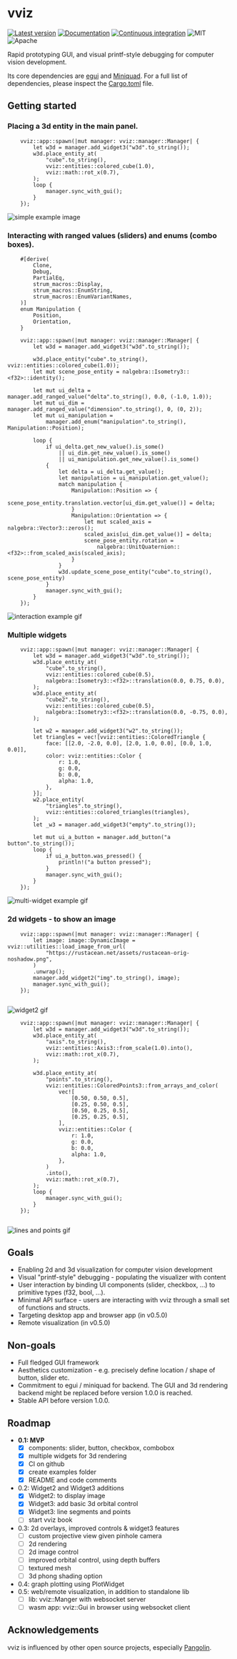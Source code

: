 # vviz
[![Latest version](https://img.shields.io/crates/v/vviz.svg)](https://crates.io/crates/vviz)
[![Documentation](https://docs.rs/vviz/badge.svg)](https://docs.rs/vviz)
[![Continuous integration](https://github.com/strasdat/vviz/actions/workflows/ci.yml/badge.svg)](https://github.com/strasdat/vviz/actions/workflows/ci.yml)
![MIT](https://img.shields.io/badge/license-MIT-blue.svg)
![Apache](https://img.shields.io/badge/license-Apache-blue.svg)

Rapid prototyping GUI, and visual printf-style debugging for computer vision development.

Its core dependencies are [egui](https://github.com/emilk/egui) and 
[Miniquad](https://github.com/not-fl3/miniquad). For a full list of dependencies, please inspect the
[Cargo.toml](Cargo.toml) file.


## Getting started

### Placing a 3d entity in the main panel.


```rust, no_run
    vviz::app::spawn(|mut manager: vviz::manager::Manager| {
        let w3d = manager.add_widget3("w3d".to_string());
        w3d.place_entity_at(
            "cube".to_string(),
            vviz::entities::colored_cube(1.0),
            vviz::math::rot_x(0.7),
        );
        loop {
            manager.sync_with_gui();
        }
    });
```

![simple example image](https://media.giphy.com/media/EcUl5vMa7prRt8gO6I/giphy.gif)

### Interacting with ranged values (sliders) and enums (combo boxes).


```rust, no_run
    #[derive(
        Clone,
        Debug,
        PartialEq,
        strum_macros::Display,
        strum_macros::EnumString,
        strum_macros::EnumVariantNames,
    )]
    enum Manipulation {
        Position,
        Orientation,
    }

    vviz::app::spawn(|mut manager: vviz::manager::Manager| {
        let w3d = manager.add_widget3("w3d".to_string());

        w3d.place_entity("cube".to_string(), vviz::entities::colored_cube(1.0));
        let mut scene_pose_entity = nalgebra::Isometry3::<f32>::identity();

        let mut ui_delta = manager.add_ranged_value("delta".to_string(), 0.0, (-1.0, 1.0));
        let mut ui_dim = manager.add_ranged_value("dimension".to_string(), 0, (0, 2));
        let mut ui_manipulation =
            manager.add_enum("manipulation".to_string(), Manipulation::Position);

        loop {
            if ui_delta.get_new_value().is_some()
                || ui_dim.get_new_value().is_some()
                || ui_manipulation.get_new_value().is_some()
            {
                let delta = ui_delta.get_value();
                let manipulation = ui_manipulation.get_value();
                match manipulation {
                    Manipulation::Position => {
                        scene_pose_entity.translation.vector[ui_dim.get_value()] = delta;
                    }
                    Manipulation::Orientation => {
                        let mut scaled_axis = nalgebra::Vector3::zeros();
                        scaled_axis[ui_dim.get_value()] = delta;
                        scene_pose_entity.rotation =
                            nalgebra::UnitQuaternion::<f32>::from_scaled_axis(scaled_axis);
                    }
                }
                w3d.update_scene_pose_entity("cube".to_string(), scene_pose_entity)
            }
            manager.sync_with_gui();
        }
    });
```

![interaction example gif](https://media.giphy.com/media/0tIFBhoJepwm8MmsV1/giphy.gif)


### Multiple widgets


```rust, no_run
    vviz::app::spawn(|mut manager: vviz::manager::Manager| {
        let w3d = manager.add_widget3("w3d".to_string());
        w3d.place_entity_at(
            "cube".to_string(),
            vviz::entities::colored_cube(0.5),
            nalgebra::Isometry3::<f32>::translation(0.0, 0.75, 0.0),
        );
        w3d.place_entity_at(
            "cube2".to_string(),
            vviz::entities::colored_cube(0.5),
            nalgebra::Isometry3::<f32>::translation(0.0, -0.75, 0.0),
        );

        let w2 = manager.add_widget3("w2".to_string());
        let triangles = vec![vviz::entities::ColoredTriangle {
            face: [[2.0, -2.0, 0.0], [2.0, 1.0, 0.0], [0.0, 1.0, 0.0]],
            color: vviz::entities::Color {
                r: 1.0,
                g: 0.0,
                b: 0.0,
                alpha: 1.0,
            },
        }];
        w2.place_entity(
            "triangles".to_string(),
            vviz::entities::colored_triangles(triangles),
        );
        let _w3 = manager.add_widget3("empty".to_string());

        let mut ui_a_button = manager.add_button("a button".to_string());
        loop {
            if ui_a_button.was_pressed() {
                println!("a button pressed");
            }
            manager.sync_with_gui();
        }
    });
```

![multi-widget example gif](https://media.giphy.com/media/DHM12WLKEmh1N7bUGT/giphy.gif)

### 2d widgets - to show an image

```rust, no_run
    vviz::app::spawn(|mut manager: vviz::manager::Manager| {
        let image: image::DynamicImage = vviz::utilities::load_image_from_url(
            "https://rustacean.net/assets/rustacean-orig-noshadow.png",
        )
        .unwrap();
        manager.add_widget2("img".to_string(), image);
        manager.sync_with_gui();
    });
    
```

![widget2 gif](https://media.giphy.com/media/MlPcFqkBh7zhVdlQT2/giphy.gif)

```rust, no_run
    vviz::app::spawn(|mut manager: vviz::manager::Manager| {
        let w3d = manager.add_widget3("w3d".to_string());
        w3d.place_entity_at(
            "axis".to_string(),
            vviz::entities::Axis3::from_scale(1.0).into(),
            vviz::math::rot_x(0.7),
        );

        w3d.place_entity_at(
            "points".to_string(),
            vviz::entities::ColoredPoints3::from_arrays_and_color(
                vec![
                    [0.50, 0.50, 0.5],
                    [0.25, 0.50, 0.5],
                    [0.50, 0.25, 0.5],
                    [0.25, 0.25, 0.5],
                ],
                vviz::entities::Color {
                    r: 1.0,
                    g: 0.0,
                    b: 0.0,
                    alpha: 1.0,
                },
            )
            .into(),
            vviz::math::rot_x(0.7),
        );
        loop {
            manager.sync_with_gui();
        }
    });
    
```

![lines and points gif](https://media.giphy.com/media/AtBtWE7U49UKVRlQcA/giphy.gif)

## Goals
 - Enabling 2d and 3d visualization for computer vision development
 - Visual "printf-style" debugging - populating the visualizer with content
 - User interaction by binding UI components (slider, checkbox, ...) to  primitive types (f32, bool, 
   ...). 
 - Minimal API surface - users are interacting with vviz through a small set of functions and 
   structs.
 - Targeting desktop app and browser app (in v0.5.0)
 - Remote visualization (in v0.5.0)

## Non-goals
 - Full fledged GUI framework
 - Aesthetics customization - e.g. precisely define location / shape of button, slider etc.
 - Commitment to egui / miniquad for backend. The GUI and 3d rendering backend might be replaced
   before version 1.0.0 is reached.
 - Stable API before version 1.0.0.
   

## Roadmap

 - **0.1: MVP**
   - [x] components: slider, button, checkbox, combobox
   - [x] multiple widgets for 3d rendering
   - [x] CI on github
   - [x] create examples folder
   - [x] README and code comments
 - 0.2: Widget2 and Widget3 additions
   - [x] Widget2: to display image
   - [x] Widget3: add basic 3d orbital control
   - [x] Widget3: line segments and points
   - [ ] start vviz book
 - 0.3: 2d overlays, improved controls & widget3 features
   - [ ] custom projective view given pinhole camera
   - [ ] 2d rendering
   - [ ] 2d image control
   - [ ] improved orbital control, using depth buffers
   - [ ] textured mesh
   - [ ] 3d phong shading option
 - 0.4: graph plotting using PlotWidget
 - 0.5: web/remote visualization, in addition to standalone lib
   - [ ] lib: vviz::Manger with websocket server
   - [ ] wasm app: vviz::Gui in browser using websocket client

## Acknowledgements

vviz is influenced by other open source projects, especially 
[Pangolin](https://github.com/stevenlovegrove/pangolin).
